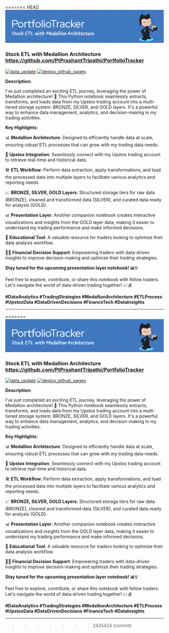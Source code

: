 <<<<<<< HEAD
[![Header](https://raw.githubusercontent.com/PtPrashantTripathi/PortfolioTracker/main/.github/portfolio_tracker_header.png)](https://github.com/PtPrashantTripathi/PortfolioTracker)

### Stock ETL with Medallion Architecture https://github.com/PtPrashantTripathi/PortfolioTracker

[![data_update](https://github.com/PtPrashantTripathi/PortfolioTracker/actions/workflows/data_update.yml/badge.svg)](https://github.com/PtPrashantTripathi/PortfolioTracker/actions/workflows/data_update.yml) [![deploy_github_pages](https://github.com/PtPrashantTripathi/PortfolioTracker/actions/workflows/deploy_github_pages.yml/badge.svg)](https://github.com/PtPrashantTripathi/PortfolioTracker/actions/workflows/deploy_github_pages.yml)

**Description:**

I've just completed an exciting ETL journey, leveraging the power of Medallion architecture! 🚀 This Python notebook seamlessly extracts, transforms, and loads data from my Upstox trading account into a multi-tiered storage system: BRONZE, SILVER, and GOLD layers. It's a powerful way to enhance data management, analytics, and decision-making in my trading activities.

**Key Highlights:**

📊 **Medallion Architecture**: Designed to efficiently handle data at scale, ensuring robust ETL processes that can grow with my trading data needs.

🔗 **Upstox Integration**: Seamlessly connect with my Upstox trading account to retrieve real-time and historical data.

🛠️ **ETL Workflow**: Perform data extraction, apply transformations, and load the processed data into multiple layers to facilitate various analytics and reporting needs.

📈 **BRONZE, SILVER, GOLD Layers**: Structured storage tiers for raw data (BRONZE), cleaned and transformed data (SILVER), and curated data ready for analysis (GOLD).

📊 **Presentation Layer**: Another companion notebook creates interactive visualizations and insights from the GOLD layer data, making it easier to understand my trading performance and make informed decisions.

📓 **Educational Tool**: A valuable resource for traders looking to optimize their data analysis workflow.

👩‍💼 **Financial Decision Support**: Empowering traders with data-driven insights to improve decision-making and optimize their trading strategies.

**Stay tuned for the upcoming presentation layer notebook! 📊💡**

Feel free to explore, contribute, or share this notebook with fellow traders. Let's navigate the world of data-driven trading together! 📈💰

**#DataAnalytics #TradingStrategies #MedallionArchitecture #ETLProcess #UpstoxData #DataDrivenDecisions #FinanceTech #DataInsights**

---
=======
[![Header](https://raw.githubusercontent.com/PtPrashantTripathi/PortfolioTracker/main/.github/portfolio_tracker_header.png)](https://github.com/PtPrashantTripathi/PortfolioTracker)

### Stock ETL with Medallion Architecture https://github.com/PtPrashantTripathi/PortfolioTracker

[![data_update](https://github.com/PtPrashantTripathi/PortfolioTracker/actions/workflows/data_update.yml/badge.svg)](https://github.com/PtPrashantTripathi/PortfolioTracker/actions/workflows/data_update.yml) [![deploy_github_pages](https://github.com/PtPrashantTripathi/PortfolioTracker/actions/workflows/deploy_github_pages.yml/badge.svg)](https://github.com/PtPrashantTripathi/PortfolioTracker/actions/workflows/deploy_github_pages.yml)

**Description:**

I've just completed an exciting ETL journey, leveraging the power of Medallion architecture! 🚀 This Python notebook seamlessly extracts, transforms, and loads data from my Upstox trading account into a multi-tiered storage system: BRONZE, SILVER, and GOLD layers. It's a powerful way to enhance data management, analytics, and decision-making in my trading activities.

**Key Highlights:**

📊 **Medallion Architecture**: Designed to efficiently handle data at scale, ensuring robust ETL processes that can grow with my trading data needs.

🔗 **Upstox Integration**: Seamlessly connect with my Upstox trading account to retrieve real-time and historical data.

🛠️ **ETL Workflow**: Perform data extraction, apply transformations, and load the processed data into multiple layers to facilitate various analytics and reporting needs.

📈 **BRONZE, SILVER, GOLD Layers**: Structured storage tiers for raw data (BRONZE), cleaned and transformed data (SILVER), and curated data ready for analysis (GOLD).

📊 **Presentation Layer**: Another companion notebook creates interactive visualizations and insights from the GOLD layer data, making it easier to understand my trading performance and make informed decisions.

📓 **Educational Tool**: A valuable resource for traders looking to optimize their data analysis workflow.

👩‍💼 **Financial Decision Support**: Empowering traders with data-driven insights to improve decision-making and optimize their trading strategies.

**Stay tuned for the upcoming presentation layer notebook! 📊💡**

Feel free to explore, contribute, or share this notebook with fellow traders. Let's navigate the world of data-driven trading together! 📈💰

**#DataAnalytics #TradingStrategies #MedallionArchitecture #ETLProcess #UpstoxData #DataDrivenDecisions #FinanceTech #DataInsights**

---
>>>>>>> 2425424 (commit)
